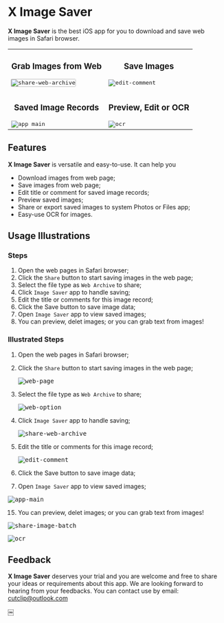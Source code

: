 # X Image Saver

**X Image Saver** is the best iOS app for you to download and save web images in Safari browser.

<table>
  <tr>
    <td> 
      <h3 align="center">Grab Images from Web</h3>
      <kbd><img style="box-shadow: 0 0 2px #444;" alt="share-web-archive" src="https://github.com/user-attachments/assets/5c0def8d-da0c-4d25-bea9-ff464699e868"></kbd>
    </td>
    <td> 
      <h3 align="center">Save Images</h3>
      <kbd><img alt="edit-comment" src="https://github.com/user-attachments/assets/7315109c-c07c-44a3-991e-60d5a894aad2"></kbd>
    </td>
  </tr>
  <tr>
    <td> </td>
    <td> </td>
  </tr>
  <tr>
    <td> 
      <h3 align="center">Saved Image Records</h3>
      <kbd><img alt="app main" src="https://github.com/user-attachments/assets/782d6582-7986-497b-988e-ed9554e128e2"></kbd>
    </td>
    <td> 
      <h3 align="center">Preview, Edit or OCR</h3>
      <kbd><img alt="ocr" src="https://github.com/user-attachments/assets/039f8dd3-6644-4165-9369-11697ccd669e"></kbd>
    </td>
  </tr>
</table>

## Features

**X Image Saver** is versatile and easy-to-use. It can help you

- Download images from web page;
- Save images from web page;
- Edit title or comment for saved image records;
- Preview saved images;
- Share or export saved images to system Photos or Files app;
- Easy-use OCR for images.

## Usage Illustrations

### Steps
1. Open the web pages in Safari browser;
3. Click the `Share` button to start saving images in the web page;
5. Select the file type as `Web Archive` to share;
7. Click `Image Saver` app to handle saving;
9. Edit the title or comments for this image record;
11. Click the Save button to save image data;
13. Open `Image Saver` app to view saved images;
15. You can preview, delet images; or you can grab text from images!

### Illustrated Steps

1. Open the web pages in Safari browser;
   
3. Click the `Share` button to start saving images in the web page;
   
    <kbd>![web-page](https://github.com/user-attachments/assets/7422c846-96af-4615-b257-602fd1dfc169)</kbd>
   
5. Select the file type as `Web Archive` to share;
   
   <kbd>![web-option](https://github.com/user-attachments/assets/0613129a-9b47-45c1-9034-0743f8cb0041)</kbd>

7. Click `Image Saver` app to handle saving;
   
   <kbd>![share-web-archive](https://github.com/user-attachments/assets/50037047-029d-4ad1-a8b1-24843cc00754)</kbd>

9. Edit the title or comments for this image record;
    
   <kbd>![edit-comment](https://github.com/user-attachments/assets/7315109c-c07c-44a3-991e-60d5a894aad2)</kbd>

11. Click the Save button to save image data;
    
13. Open `Image Saver` app to view saved images;
    
   <kbd> ![app-main](https://github.com/user-attachments/assets/782d6582-7986-497b-988e-ed9554e128e2)</kbd>

15. You can preview, delet images; or you can grab text from images!
    
<kbd>![share-image-batch](https://github.com/user-attachments/assets/c65285e9-ba4c-4dc0-b1f0-6fb1b6f2d426)</kbd>
    
<kbd>![ocr](https://github.com/user-attachments/assets/30d81e57-e5c8-4da0-803d-c9c8ea09018b)</kbd>


## Feedback

**X Image Saver** deserves your trial and you are welcome and free to share your ideas or requirements about this app. 
We are looking forward to hearing from your feedbacks. You can contact use by email: cutclip@outlook.com

￼
